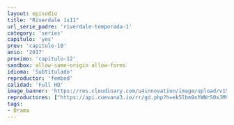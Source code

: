 ```yaml
---
layout: episodio
title: "Riverdale 1x11"
url_serie_padre: 'riverdale-temporada-1'
category: 'series'
capitulo: 'yes'
prev: 'capitulo-10'
anio: '2017'
proximo: 'capitulo-12'
sandbox: allow-same-origin allow-forms
idioma: 'Subtitulado'
reproductor: 'fembed'
calidad: 'Full HD'
image_banner: 'https://res.cloudinary.com/u4innovation/image/upload/v1565152608/maxresdefault-min_vy9nnj.jpg'
reproductores: ["https://api.cuevana3.io/rr/gd.php?h=ek5lbm9xYWNrS0xJMVp5b21KREk0dFBLbjVkaHhkRGdrOG1jbnBpUnhhS1YzSXVhcHF1NHZLZllmSG1TcDVPc2w3Q0FuS08yMTlqSnA2RnJldEsweEplU3FadVkyUT09"]
tags:
- Drama
---
```











